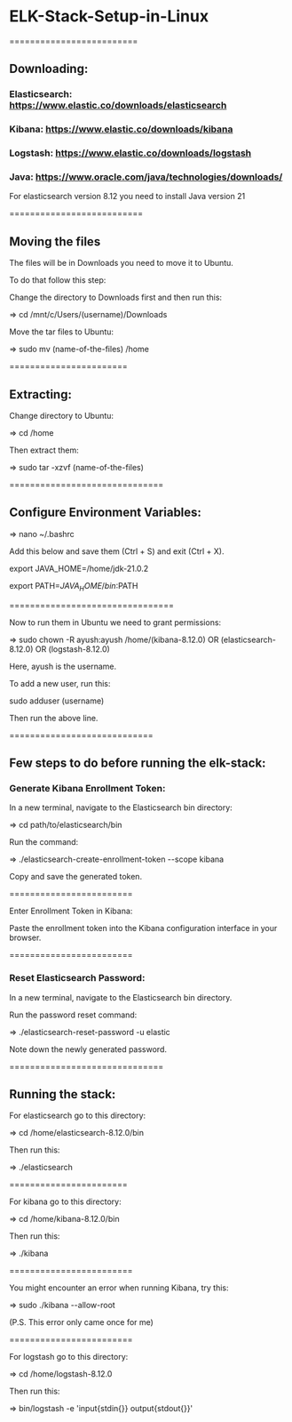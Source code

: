 # ELK-Stack-Setup-in-Linux

=========================
## Downloading:

### Elasticsearch: https://www.elastic.co/downloads/elasticsearch

### Kibana: https://www.elastic.co/downloads/kibana

### Logstash: https://www.elastic.co/downloads/logstash

### Java: https://www.oracle.com/java/technologies/downloads/

For elasticsearch version 8.12 you need to install Java version 21

==========================

## Moving the files

The files will be in Downloads you need to move it to Ubuntu.

To do that follow this step:

Change the directory to Downloads first and then run this:

=> cd /mnt/c/Users/(username)/Downloads

Move the tar files to Ubuntu:

=> sudo mv (name-of-the-files) /home

=======================

## Extracting:

Change directory to Ubuntu:

=> cd /home

Then extract them:

=> sudo tar -xzvf (name-of-the-files)

==============================

## Configure Environment Variables:

=> nano ~/.bashrc

Add this below and save them (Ctrl + S) and exit (Ctrl + X).

export JAVA_HOME=/home/jdk-21.0.2

export PATH=$JAVA_HOME/bin:$PATH

================================

Now to run them in Ubuntu we need to grant permissions:

=> sudo chown -R ayush:ayush /home/(kibana-8.12.0) OR (elasticsearch-8.12.0) OR (logstash-8.12.0)

Here, ayush is the username.

To add a new user, run this:

sudo adduser (username) 

Then run the above line.

============================

## Few steps to do before running the elk-stack:

### Generate Kibana Enrollment Token:

In a new terminal, navigate to the Elasticsearch bin directory:

=> cd path/to/elasticsearch/bin

Run the command:

=> ./elasticsearch-create-enrollment-token --scope kibana

Copy and save the generated token.

========================

Enter Enrollment Token in Kibana:

Paste the enrollment token into the Kibana configuration interface in your browser.

========================

### Reset Elasticsearch Password:

In a new terminal, navigate to the Elasticsearch bin directory.

Run the password reset command:

=> ./elasticsearch-reset-password -u elastic

Note down the newly generated password.

==============================

## Running the stack:

For elasticsearch go to this directory:

=> cd /home/elasticsearch-8.12.0/bin

Then run this:

=> ./elasticsearch

=======================

For kibana go to this directory:

=> cd /home/kibana-8.12.0/bin

Then run this:

=> ./kibana

========================

You might encounter an error when running Kibana, try this:

=> sudo ./kibana --allow-root

(P.S. This error only came once for me)

========================

For logstash go to this directory:

=> cd /home/logstash-8.12.0

Then run this:

=> bin/logstash -e 'input{stdin{}} output{stdout{}}'






